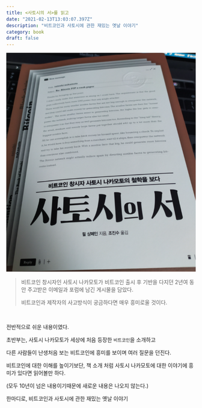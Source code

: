 ```yaml
---
title: <사토시의 서>를 읽고
date: "2021-02-13T13:03:07.397Z"
description: "비트코인과 사토시에 관한 재밌는 옛날 이야기"
category: book
draft: false
---
```


![표지](./1.png) 


> 비트코인 창시자인 사토시 나카모토가 비트코인 출시 후 기반을 다지던 2년여 동안 주고받은 이메일과 포럼에 남긴 게시물을 담았다. 
> 
> 비트코인과 제작자의 사고방식이 궁금하다면 매우 흥미로울 것이다. 

<br>

전반적으로 쉬운 내용이였다. 

초반부는, 사토시 나카모토가 세상에 처음 등장한 `비트코인`을 소개하고 

다른 사람들이 난생처음 보는 비트코인에 흥미를 보이며 여러 질문을 던진다.


비트코인에 대한 이해를 높이기보단, 책 소개 처럼 사토시 나카모토에 대한 이야기에 흥미가 있다면 읽어볼만 하다.

(모두 10년이 넘은 내용이기때문에 새로운 내용은 나오지 않는다.)


한마디로, 비트코인과 사토시에 관한 재밌는 옛날 이야기
